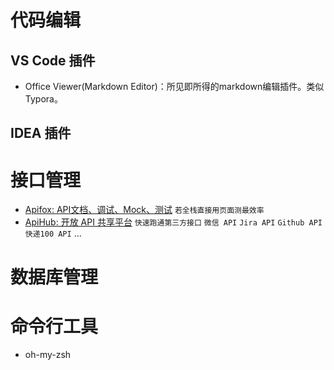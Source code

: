 # 代码编辑

## VS Code 插件

* Office Viewer(Markdown Editor)：所见即所得的markdown编辑插件。类似Typora。

## IDEA 插件

# 接口管理

- [Apifox: API文档、调试、Mock、测试](https://www.apifox.cn/) `若全栈直接用页面测最效率`
- [ApiHub: 开放 API 共享平台](https://www.apifox.cn/apihub/) `快速跑通第三方接口` `微信 API` `Jira API` `Github API` `快递100 API` ...

# 数据库管理

# 命令行工具

- oh-my-zsh
